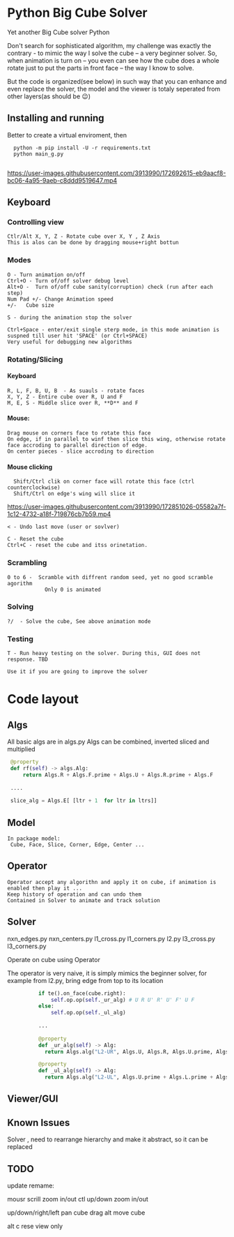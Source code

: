 # Python Big Cube Solver
Yet another Big Cube solver
Python

  Don't search for sophisticated algorithm, my challenge was exactly the contrary - to mimic the way I solve the cube – a very beginner solver. So, when animation is turn on – you even can see how the cube does a whole rotate just to put the parts in front face – the way I know to solve.
  
  But the code is organized(see below) in such way that you can enhance and even replace the solver, the model and the viewer is totaly seperated from other layers(as should be :wink:)
  
  


## Installing and running



  Better to create a virtual enviroment, then
```  
  python -m pip install -U -r requirements.txt
  python main_g.py
  
```

https://user-images.githubusercontent.com/3913990/172692615-eb9aacf8-bc06-4a95-9aeb-c8ddd9519647.mp4



## Keyboard


### Controlling view 
    Ctlr/Alt X, Y, Z - Rotate cube over X, Y , Z Axis
    This is alos can be done by dragging mouse+right bottun
### Modes
    O - Turn animation on/off
    Ctrl+O - Turn of/off solver debug level
    Alt+O -  Turn of/off cube sanity(corruption) check (run after each step)
    Num Pad +/- Change Animation speed
    +/-   Cube size

    S - during the animation stop the solver

    Ctrl+Space - enter/exit single sterp mode, in this mode animation is suspned till user hit 'SPACE' (or Ctrl+SPACE)
    Very useful for debugging new algorithms

### Rotating/Slicing
#### Keyboard
    R, L, F, B, U, B  - As suauls - rotate faces
    X, Y, Z - Entire cube over R, U and F 
    M, E, S - Middle slice over R, **D** and F
    
#### Mouse:
    Drag mouse on corners face to rotate this face
    On edge, if in parallel to winf then slice this wing, otherwise rotate face accroding to parallel direction of edge.
    On center pieces - slice accroding to direction
#### Mouse clicking
      Shift/Ctrl clik on corner face will rotate this face (ctrl counterclockwise)
      Shift/Ctrl on edge's wing will slice it


https://user-images.githubusercontent.com/3913990/172851026-05582a7f-1c12-4732-a18f-719876cb7b59.mp4


    < - Undo last move (user or sovlver)

    C - Reset the cube
    Ctrl+C - reset the cube and itss orinetation.

### Scrambling 

    0 to 6 -  Scramble with diffrent random seed, yet no good scramble agorithm
                Only 0 is animated 


### Solving

    ?/  - Solve the cube, See above animation mode


### Testing
  
    T - Run heavy testing on the solver. During this, GUI does not response. TBD 

    Use it if you are going to improve the solver

# Code layout

## Algs
   All basic algs are in algs.py
   Algs can be combined, inverted sliced and multiplied
   ```python
    @property
    def rf(self) -> algs.Alg:
        return Algs.R + Algs.F.prime + Algs.U + Algs.R.prime + Algs.F
        
    ....
    
    slice_alg = Algs.E[ [ltr + 1  for ltr in ltrs]]
   ```

## Model
    In package model:
     Cube, Face, Slice, Corner, Edge, Center ...

## Operator
    Operator accept any algorithn and apply it on cube, if animation is enabled then play it ...
    Keep history of operation and can undo them
    Contained in Solver to animate and track solution
## Solver
  nxn_edges.py
  nxn_centers.py
  l1_cross.py
  l1_corners.py
  l2.py 
  l3_cross.py
  l3_corners.py
    
  Operate on cube using Operator
    
  The operator is very naive, it is simply mimics the beginner solver, for example from l2.py, bring edge from top to its location
  ```python
            if te().on_face(cube.right):
                self.op.op(self._ur_alg) # U R U' R' U' F' U F 
            else:
                self.op.op(self._ul_alg)
                
            ...
            
            @property
            def _ur_alg(self) -> Alg:
              return Algs.alg("L2-UR", Algs.U, Algs.R, Algs.U.prime, Algs.R.prime, Algs.U.prime, Algs.F.prime, Algs.U, Algs.F)

            @property
            def _ul_alg(self) -> Alg:
              return Algs.alg("L2-UL", Algs.U.prime + Algs.L.prime + Algs.U + Algs.L + Algs.U + Algs.F + Algs.U.prime + Algs.F.prime)


  ```
   
## Viewer/GUI


## Known Issues
  Solver , need to rearrange hierarchy and make it abstract, so it can be replaced

## TODO
  update remame:
    
  mousr scrill zoom in/out
  ctl up/down zoom in/out
  
  up/down/right/left pan cube
  drag alt move cube
  
  alt c rese view only
